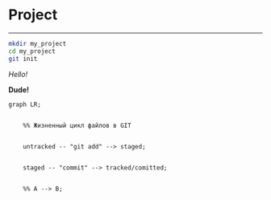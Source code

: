 # Project
---

```bash
mkdir my_project
cd my_project
git init
```
_Hello!_


**Dude!**


```mermaid
graph LR;


	%% Жизненный цикл файлов в GIT


	untracked -- "git add" --> staged;


	staged -- "commit" --> tracked/comitted;


	%% A --> B;
```
